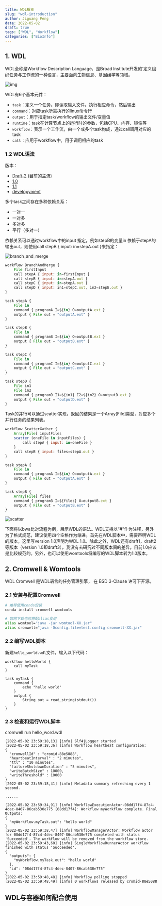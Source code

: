 ```yaml
---
title: WDL概览
slug: "wdl-introduction"
author: Jiguang Peng
date: 2022-05-02
draft: true
tags: ["WDL", "Workflow"]
categories: ["BioInfo"]
---
```


## 1. WDL

WDL全称是Workflow Description Language，是Broad Institute开发的'定义组织任务与工作流的一种语言，主要面向生物信息、基因组学等领域。

![img](../media/wdl.png)

WDL有6个基本元件：
- `task`：定义一个任务，即读取输入文件，执行相应命令，然后输出
- `command`：对应task所需执行的linux命令行
- `output`：用于指定task/workflow的输出文件/变量值
- `runtime`：task在计算节点上的运行时的参数，包括CPU、内存、镜像等
- `workflow`：表示一个工作流，由一个或多个task构成，通过call调用对应的task
- `call`：应用于workflow中，用于调用相应的task

### 1.2 WDL语法

版本：

- [Draft-2](https://github.com/openwdl/wdl/blob/main/versions/draft-2/SPEC.md#alternative-heredoc-syntax)  (目前的主流)
- [1.0](https://github.com/openwdl/wdl/blob/main/versions/1.0/SPEC.md#command-section)
- [1.1](https://github.com/openwdl/wdl/blob/main/versions/1.1/SPEC.md)
- [developyment](https://github.com/openwdl/wdl/blob/main/versions/development/SPEC.md)

多个task之间存在多种依赖关系：
- 一对一
- 一对多
- 多对多
- 平行（多对一）

依赖关系可以通过workflow中的input 指定，例如stepB的变量in 依赖于stepA的输出out，则使用call stepB { input: in=stepA.out }来指定：

![branch_and_merge](../media/wdl_branch_merge.svg)

```js
workflow BranchAndMerge {
    File firstInput
    call stepA { input: in=firstInput }
    call stepB { input: in=stepA.out }
    call stepC { input: in=stepA.out }
    call stepD { input: in1=stepC.out, in2=stepB.out }
}

task stepA {
    File in
    command { programA I=${in} O=outputA.ext }
    output { File out = "outputA.ext" }
}

task stepB {
    File in
    command { programB I=${in} O=outputB.ext }
    output { File out = "outputB.ext" }
}

task stepC {
    File in
    command { programC I=${in} O=outputC.ext }
    output { File out = "outputC.ext" }
}

task stepD {
    File in1
    File in2
    command { programD I1=${in1} I2=${in2} O=outputD.ext }
    output { File out = "outputD.ext" }
}
```

Task的并行可以通过scatter实现，返回的结果是一个Array[File]类型，对应多个并行任务的结果列表。
```js
workflow ScatterGather {
    Array[File] inputFiles
    scatter (oneFile in inputFiles) {
        call stepA { input: in=oneFile }
    }
    call stepB { input: files=stepA.out }
}

task stepA {
    File in
    command { programA I=${in} O=outputA.ext }
    output { File out = "outputA.ext" }
}

task stepB {
    Array[File] files
    command { programB I=${files} O=outputB.ext }
    output { File out = "outputB.ext" }
}
```

![scatter](../media/wdl_array.png)





下面将以bwa比对流程为例，展示WDL的语法。WDL支持以“#”作为注释，另外为了格式规范，建议使用四个空格作为缩进。首先在WDL脚本中，需要声明WDL的版本，这里写version 1.0声明为WDL 1.0。除此之外，WDL还有draft1，draft2等版本（version 1.0即draft3）。我没有去研究过不同版本间的差异，目前1.0应该是比较规范的。另外，也可以使用womtools将编写的WDL脚本转为1.0版本。


## 2. Cromwell & Womtools
WDL Cromwell 是WDL语言的任务管理引擎， 在 BSD 3-Clause 许可下开源。
### 2.1 安装与配置Cromwell
```bash
# 推荐使用conda安装
conda install cromwell womtools

# 官网下载也可搭配alias食用
alias womtool="java -jar womtool-XX.jar"
alias cromwell="java -Dconfig.file=test.config cromwell-XX.jar"
```



### 2.2 编写WDL脚本

新建`hello_world.wdl`文件，输入以下代码：
```wdl
workflow helloWorld {
    call myTask
}

task myTask {
    command {
        echo "hello world"
    }
    output {
        String out = read_string(stdout())
    }
}
```
### 2.3 检查和运行WDL脚本

cromwell run hello_word.wdl

```log
[2022-05-02 23:59:18,13] [info] Slf4jLogger started
[2022-05-02 23:59:18,36] [info] Workflow heartbeat configuration:
{
  "cromwellId" : "cromid-88e5088",
  "heartbeatInterval" : "2 minutes",
  "ttl" : "10 minutes",
  "failureShutdownDuration" : "5 minutes",
  "writeBatchSize" : 10000,
  "writeThreshold" : 10000
}
[2022-05-02 23:59:18,41] [info] Metadata summary refreshing every 1 second.

......

[2022-05-02 23:59:34,91] [info] WorkflowExecutionActor-08dd17f4-87c4-4dec-8407-86cab530e775 [08dd17f4]: Workflow myWorkflow complete. Final Outputs:
{
  "myWorkflow.myTask.out": "hello world"
}
[2022-05-02 23:59:38,47] [info] WorkflowManagerActor: Workflow actor for 08dd17f4-87c4-4dec-8407-86cab530e775 completed with status 'Succeeded'. The workflow will be removed from the workflow store.
[2022-05-02 23:59:43,60] [info] SingleWorkflowRunnerActor workflow finished with status 'Succeeded'.
{
  "outputs": {
    "myWorkflow.myTask.out": "hello world"
  },
  "id": "08dd17f4-87c4-4dec-8407-86cab530e775"
}
[2022-05-02 23:59:48,48] [info] Workflow polling stopped
[2022-05-02 23:59:48,49] [info] 0 workflows released by cromid-88e5088
```



## WDL与容器如何配合使用